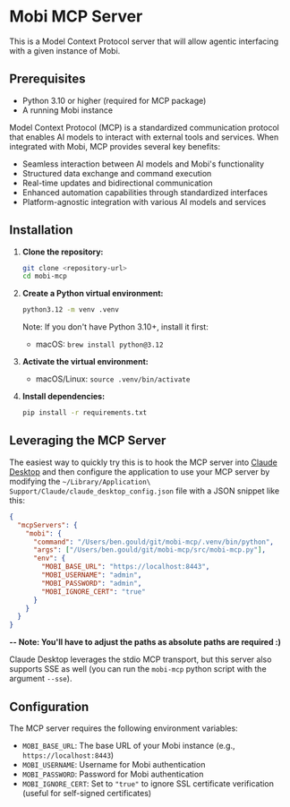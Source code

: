 # Mobi MCP Server
This is a Model Context Protocol server that will allow agentic interfacing with a given instance of Mobi.

## Prerequisites
- Python 3.10 or higher (required for MCP package)
- A running Mobi instance

Model Context Protocol (MCP) is a standardized communication protocol that enables AI models to interact with external
tools and services. When integrated with Mobi, MCP provides several key benefits:

- Seamless interaction between AI models and Mobi's functionality
- Structured data exchange and command execution
- Real-time updates and bidirectional communication
- Enhanced automation capabilities through standardized interfaces
- Platform-agnostic integration with various AI models and services

## Installation

1. **Clone the repository:**
   ```bash
   git clone <repository-url>
   cd mobi-mcp
   ```

2. **Create a Python virtual environment:**
   ```bash
   python3.12 -m venv .venv
   ```
   
   Note: If you don't have Python 3.10+, install it first:
   - macOS: `brew install python@3.12`

3. **Activate the virtual environment:**
   - macOS/Linux: `source .venv/bin/activate`

4. **Install dependencies:**
   ```bash
   pip install -r requirements.txt
   ```

## Leveraging the MCP Server
The easiest way to quickly try this is to hook the MCP server into [Claude Desktop](https://claude.ai/download) and then
configure the application to use your MCP server by modifying the 
`~/Library/Application\ Support/Claude/claude_desktop_config.json` file with a JSON snippet like this:

```json
{
  "mcpServers": {
    "mobi": {
      "command": "/Users/ben.gould/git/mobi-mcp/.venv/bin/python",
      "args": ["/Users/ben.gould/git/mobi-mcp/src/mobi-mcp.py"],
      "env": {
        "MOBI_BASE_URL": "https://localhost:8443",
        "MOBI_USERNAME": "admin",
        "MOBI_PASSWORD": "admin",
        "MOBI_IGNORE_CERT": "true"
      }
    }
  }
}
```
**-- Note: You'll have to adjust the paths as absolute paths are required :)**

Claude Desktop leverages the stdio MCP transport, but this server also supports SSE as well (you can run the `mobi-mcp`
python script with the argument `--sse`).

## Configuration

The MCP server requires the following environment variables:

- `MOBI_BASE_URL`: The base URL of your Mobi instance (e.g., `https://localhost:8443`)
- `MOBI_USERNAME`: Username for Mobi authentication
- `MOBI_PASSWORD`: Password for Mobi authentication
- `MOBI_IGNORE_CERT`: Set to `"true"` to ignore SSL certificate verification (useful for self-signed certificates)

  





